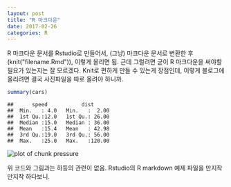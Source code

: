 ```yaml
---
layout: post
title: "R 마크다운"
date: 2017-02-26
categories: R
---
```

R 마크다운 문서를 Rstudio로 만들어서, (그냥) 마크다운 문서로 변환한 후 (knit("filename.Rmd")), 이렇게 올리면 됨. 근데 그럴려면 굳이 R 마크다운을 써야할 필요가 있는지는 잘 모르겠다. Knit로 편하게 만들 수 있는게 장점인데, 이렇게 블로그에 올리려면 결국 사진파일을 따로 올려야 하니까. 

```r
summary(cars)
```

```
##      speed           dist       
##  Min.   : 4.0   Min.   :  2.00  
##  1st Qu.:12.0   1st Qu.: 26.00  
##  Median :15.0   Median : 36.00  
##  Mean   :15.4   Mean   : 42.98  
##  3rd Qu.:19.0   3rd Qu.: 56.00  
##  Max.   :25.0   Max.   :120.00
```

![plot of chunk pressure](http://i.imgur.com/PFS8lU8.png)

위 코드와 그림과는 하등의 관련이 없음. Rstudio의 R markdown 예제 파일을 만지작 만지작 하다보니.